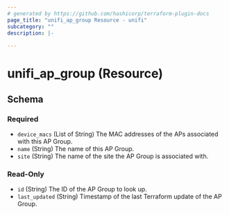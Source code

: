 ```yaml
---
# generated by https://github.com/hashicorp/terraform-plugin-docs
page_title: "unifi_ap_group Resource - unifi"
subcategory: ""
description: |-
  
---
```


# unifi_ap_group (Resource)





<!-- schema generated by tfplugindocs -->
## Schema

### Required

- `device_macs` (List of String) The MAC addresses of the APs associated with this AP Group.
- `name` (String) The name of this AP Group.
- `site` (String) The name of the site the AP Group is associated with.

### Read-Only

- `id` (String) The ID of the AP Group to look up.
- `last_updated` (String) Timestamp of the last Terraform update of the AP Group.
